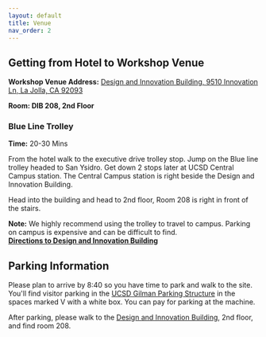 ```yaml
---
layout: default
title: Venue
nav_order: 2
---
```


## Getting from Hotel to Workshop Venue

**Workshop Venue Address:** [Design and Innovation Building, 9510 Innovation Ln, La Jolla, CA 92093](https://maps.app.goo.gl/ve6gp3AuMZCrSr6h6)

**Room: DIB 208, 2nd Floor** 

### **Blue Line Trolley**

**Time:** 20-30 Mins

From the hotel walk to the executive drive trolley stop. Jump on the Blue line trolley headed to San Ysidro. Get down 2 stops later at UCSD Central Campus station. The Central Campus station is right beside the Design and Innovation Building.

Head into the building and head to 2nd floor, Room 208 is right in front of the stairs.

**Note:** We highly recommend using the trolley to travel to campus. Parking on campus is expensive and can be difficult to find.  
[**Directions to Design and Innovation Building**](https://maps.app.goo.gl/uVK5DukWwdsbxYKJ9)

## Parking Information

Please plan to arrive by 8:40 so you have time to park and walk to the site. You'll find visitor parking in the [UCSD Gilman Parking Structure](https://maps.app.goo.gl/wGyABUkTXePdsTSWA) in the spaces marked V with a white box. 
You can pay for parking at the machine.  

After parking, please walk to the [Design and Innovation Building](https://maps.app.goo.gl/BNv345X48QyZTaph8), 2nd floor, and find room 208.
